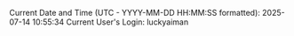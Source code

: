 Current Date and Time (UTC - YYYY-MM-DD HH:MM:SS formatted): 2025-07-14 10:55:34
Current User's Login: luckyaiman
